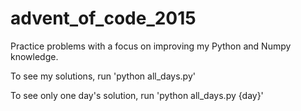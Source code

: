 # advent_of_code_2015
Practice problems with a focus on improving my Python and Numpy knowledge.

To see my solutions, run 'python all_days.py'

To see only one day's solution, run 'python all_days.py {day}'